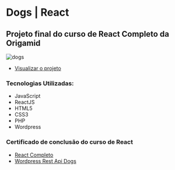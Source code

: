 <h1>Dogs | React </h1>

<h2>Projeto final do curso de React Completo da Origamid</h2>

![dogs](https://user-images.githubusercontent.com/90631825/187053210-4ad8cc81-616f-479c-ac7e-8eace3a4a2a2.png)

<ul>
<li>
<a href="https://react-dogs-xi.vercel.app/">Visualizar o projeto</a>
</li>
</ul>


<div>
<h3>Tecnologias Utilizadas: </h3>

<ul>
<li>JavaScript</li>
<li>ReactJS</li>
<li>HTML5</li>
<li>CSS3</li>
<li>PHP</li>
<li>Wordpress</li>
</ul>
</div>

<div>
<h3> Certificado de conclusão do curso de React </h3>
<ul>
<li><a href="https://www.origamid.com/certificate/e069e5dd">React Completo</a></li>
<li><a href="https://www.origamid.com/certificate/748fedcb">Wordpress Rest Api Dogs</a></li>
</ul>
</div>

